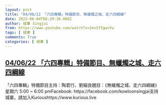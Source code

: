 ```yaml
---
layout: post
title: "04/06/22 「六四專輯」特備節目、無蠟燭之城、走六四綱線"
date: 2022-06-04T08:29:38.000Z
author: 城寨 Singjai
from: https://www.youtube.com/watch?v=2evSfIgwvYw
tags: [ 城寨 ]
comments: True
categories: [ 城寨 ]
---
```

<!--1654331378000-->
[04/06/22 「六四專輯」特備節目、無蠟燭之城、走六四綱線](https://www.youtube.com/watch?v=2evSfIgwvYw)
------

<div>
「六四專輯」特備節目主持：陶君行、劉細良題目：《無蠟燭之城、走六四綱線》星期六 5:00 ~ 6:00 pmFacebook: https://facebook.com/kowloonsingjai支持城寨，請加入Kurioushttps://www.kurious.live
</div>
